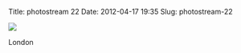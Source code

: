 Title: photostream 22
Date: 2012-04-17 19:35
Slug: photostream-22

[![](http://martinfowler.com/photos/22.jpg)](http://martinfowler.com/photos/22.html)

</p>

</p>

London

</p>

